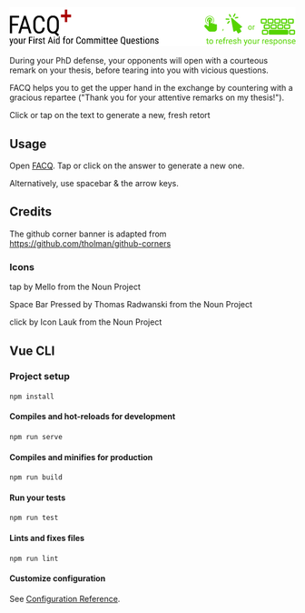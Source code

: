 ![FACQ+](/src/assets/logo.svg)

During your PhD defense, your opponents will open with a courteous remark on your thesis, before tearing into you with vicious questions. 

FACQ helps you to get the upper hand in the exchange by countering with a gracious repartee ("Thank you for your attentive remarks on my thesis!"). 

Click or tap on the text to generate a new, fresh retort 



## Usage

Open [FACQ](http://kdberends.github.io/facq). Tap or click on the answer to generate a new one. 

Alternatively, use spacebar & the arrow keys. 

## Credits

The github corner banner is adapted from https://github.com/tholman/github-corners

### Icons

tap by Mello from the Noun Project

Space Bar Pressed by Thomas Radwanski from the Noun Project

click by Icon Lauk from the Noun Project

## Vue CLI

### Project setup
```
npm install
```

#### Compiles and hot-reloads for development
```
npm run serve
```

#### Compiles and minifies for production
```
npm run build
```

#### Run your tests
```
npm run test
```

#### Lints and fixes files
```
npm run lint
```

#### Customize configuration
See [Configuration Reference](https://cli.vuejs.org/config/).

